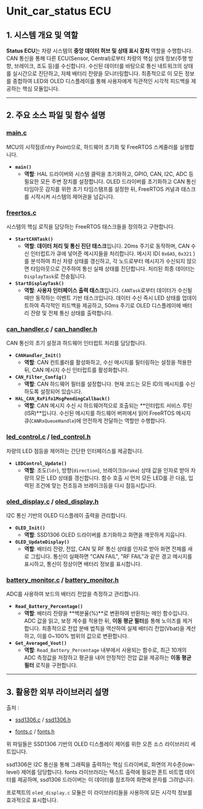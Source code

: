 # Unit_car_status ECU 

## 1. 시스템 개요 및 역할

**Status ECU**는 차량 시스템의 **중앙 데이터 허브 및 상태 표시 장치** 역할을 수행합니다. CAN 통신을 통해 다른 ECU(Sensor, Central)로부터 차량의 핵심 상태 정보(주행 방향, 브레이크, 조도 등)를 수신합니다. 수신된 데이터를 바탕으로 통신 네트워크의 상태를 실시간으로 진단하고, 자체 배터리 잔량을 모니터링합니다. 최종적으로 이 모든 정보를 종합하여 LED와 OLED 디스플레이를 통해 사용자에게 직관적인 시각적 피드백을 제공하는 핵심 모듈입니다.

---

## 2. 주요 소스 파일 및 함수 설명 

### [main.c](./Unit_car_status/Core/Src/main.c)
MCU의 시작점(Entry Point)으로, 하드웨어 초기화 및 FreeRTOS 스케줄러를 실행합니다.

- **`main()`**
  - **역할**: HAL 드라이버와 시스템 클럭을 초기화하고, GPIO, CAN, I2C, ADC 등 필요한 모든 주변 장치를 설정합니다. OLED 드라이버를 초기화하고 CAN 통신 타임아웃 감지를 위한 초기 타임스탬프를 설정한 뒤, FreeRTOS 커널과 태스크를 시작시켜 시스템의 제어권을 넘깁니다.

### [freertos.c](./Unit_car_status/Core/Src/freertos.c)
시스템의 핵심 로직을 담당하는 FreeRTOS 태스크들을 정의하고 구현합니다.

- **`StartCANTask()`**
  - **역할**: **데이터 처리 및 통신 진단 태스크**입니다. 20ms 주기로 동작하며, CAN 수신 인터럽트가 큐에 넣어준 메시지들을 처리합니다. 메시지 ID( `0x6A5`, `0x321` )를 분석하여 최신 차량 상태를 갱신하고, 각 노드로부터 메시지가 수신되지 않으면 타임아웃으로 간주하여 통신 실패 상태를 진단합니다. 처리된 최종 데이터는 `DisplayTask`로 전송됩니다.
- **`StartDisplayTask()`**
  - **역할**: **사용자 인터페이스 출력 태스크**입니다. `CANTask`로부터 데이터가 수신될 때만 동작하는 이벤트 기반 태스크입니다. 데이터 수신 즉시 LED 상태를 업데이트하여 즉각적인 피드백을 제공하고, 50ms 주기로 OLED 디스플레이에 배터리 잔량 및 전체 통신 상태를 출력합니다.

### [can_handler.c](./Unit_car_status/Core/Src/can_handler.c) / [can_handler.h](./Unit_car_status/Core/Inc/can_handler.h)
CAN 통신의 초기 설정과 하드웨어 인터럽트 처리를 담당합니다.

- **`CANHandler_Init()`**
  - **역할**: CAN 컨트롤러를 활성화하고, 수신 메시지를 필터링하는 설정을 적용한 뒤, CAN 메시지 수신 인터럽트를 활성화합니다.
- **`CAN_Filter_Config()`**
  - **역할**: CAN 하드웨어 필터를 설정합니다. 현재 코드는 모든 ID의 메시지를 수신하도록 설정되어 있습니다.
- **`HAL_CAN_RxFifo1MsgPendingCallback()`**
  - **역할**: CAN 메시지 수신 시 하드웨어적으로 호출되는 **인터럽트 서비스 루틴(ISR)**입니다. 수신된 메시지를 하드웨어 버퍼에서 읽어 FreeRTOS 메시지 큐(`CANRxQueueHandle`)에 안전하게 전달하는 역할만 수행합니다.

### [led_control.c](./Unit_car_status/Core/Src/led_control.c) / [led_control.h](./Unit_car_status/Core/Inc/led_control.h)
차량의 LED 점등을 제어하는 간단한 인터페이스를 제공합니다.

- **`LEDControl_Update()`**
  - **역할**: 조도(`ldr`), 방향(`direction`), 브레이크(`brake`) 상태 값을 인자로 받아 차량의 모든 LED 상태를 갱신합니다. 함수 호출 시 먼저 모든 LED를 끈 다음, 입력된 조건에 맞는 전조등과 브레이크등을 다시 점등시킵니다.

### [oled_display.c](./Unit_car_status/Core/Src/oled_display.c) / [oled_display.h](./Unit_car_status/Core/Inc/oled_display.h)
I2C 통신 기반의 OLED 디스플레이 출력을 관리합니다.

- **`OLED_Init()`**
  - **역할**: SSD1306 OLED 드라이버를 초기화하고 화면을 깨끗하게 지웁니다.
- **`OLED_UpdateDisplay()`**
  - **역할**: 배터리 잔량, 전압, CAN 및 RF 통신 상태를 인자로 받아 화면 전체를 새로 그립니다. 통신이 실패하면 "CAN FAIL", "RF FAIL"과 같은 경고 메시지를 표시하고, 통신이 정상이면 배터리 정보를 표시합니다.

### [battery_monitor.c](./Unit_car_status/Core/Src/battery_monitor.c) / [battery_monitor.h](./Unit_car_status/Core/Inc/battery_monitor.h)
ADC를 사용하여 보드의 배터리 전압을 측정하고 관리합니다.

- **`Read_Battery_Percentage()`**
  - **역할**: 배터리 잔량을 **백분율(%)**로 변환하여 반환하는 메인 함수입니다. ADC 값을 읽고, 보정 계수를 적용한 뒤, **이동 평균 필터**를 통해 노이즈를 제거합니다. 최종적으로 전압 분배 법칙을 역산하여 실제 배터리 전압(Vbat)을 계산하고, 이를 0~100% 범위의 값으로 변환합니다.
- **`Get_Averaged_Vout()`**
  - **역할**: `Read_Battery_Percentage` 내부에서 사용되는 함수로, 최근 10개의 ADC 측정값을 저장하고 평균을 내어 안정적인 전압 값을 제공하는 **이동 평균 필터** 로직을 구현합니다.

---

## 3. 활용한 외부 라이브러리 설명

출처 : 
- [ssd1306.c](https://www.micropeta.com/ssd1306.c) / [ssd1306.h](https://www.micropeta.com/ssd1306.h)

- [fonts.c](https://www.micropeta.com/fonts.c) / [fonts.h](https://www.micropeta.com/fonts.h)

위 파일들은 SSD1306 기반의 OLED 디스플레이 제어를 위한 오픈 소스 라이브러리 세트입니다.

ssd1306은 I2C 통신을 통해 그래픽을 출력하는 핵심 드라이버로, 화면의 저수준(low-level) 제어를 담당합니다. fonts 라이브러리는 텍스트 출력에 필요한 폰트 비트맵 데이터를 제공하며, ssd1306 드라이버는 이 데이터를 참조하여 화면에 문자를 그려냅니다.

프로젝트의 `oled_display.c` 모듈은 이 라이브러리들을 사용하여 모든 시각적 정보를 효과적으로 표시합니다.
